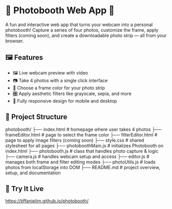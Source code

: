 # 📸 Photobooth Web App 📸 

A fun and interactive web app that turns your webcam into a personal photobooth! Capture a series of four photos, customize the frame, apply filters (coming soon), and create a downloadable photo strip — all from your browser.

## 🖼️ Features

- 🖼️ Live webcam preview with video
- 📷 Take 4 photos with a single click interface
- 🎨 Choose a frame color for your photo strip
- 🎛️ Apply aesthetic filters like grayscale, sepia, and more
- 📱 Fully responsive design for mobile and desktop

## 📂 Project Structure
photobooth/
├── index.html               # homepage where user takes 4 photos
├── frameEditor.html         # page to select the frame color
├── filterEditor.html        # page to apply image filters (coming soon)
├── style.css                # shared stylesheet for all pages
├── photoboothMain.js        # initializes Photobooth on index.html
├── photobooth.js            # class that handles photo capture & logic
├── camera.js                # handles webcam setup and access
├── editor.js                # manages both frame and filter editing modes
├── photoUtils.js            # loads photos from localStorage into DOM
├── README.md                # project overview, setup, and documentation

## 📱 Try It Live
https://tiffanielim.github.io/photobooth/
